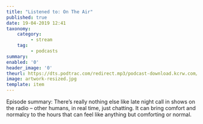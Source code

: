 ```yaml
---
title: "Listened to: On The Air"
published: true
date: 19-04-2019 12:41
taxonomy:
    category:
         - stream
    tag:
         - podcasts
summary:
enabled: '0'
header_image: '0'
theurl: https://dts.podtrac.com/redirect.mp3/podcast-download.kcrw.com/kcrw/audio/podcast/etc/nw/KCRW-nocturne-on_the_air-20190409edit.mp3
image: artwork-resized.jpg
template: item
---
```

 
Episode summary: There’s really nothing else like late night call in shows on the radio – other humans, in real time, just chatting. It can bring comfort and normalcy to the hours that can feel like anything but comforting or normal.
